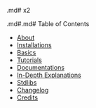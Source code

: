 .md# x2

.md#.md# Table of Contents
- [About](docs/about.md#about)
- [Installations](docs/installations.md#installations)
- [Basics](docs/basics.md#basics)
- [Tutorials](docs/tutorials/tutorials.md#tutorials)
- [Documentations](docs/ducmentations/ducmentations.md#x2-documentations)
- [In-Depth Explanations](docs/indepth/indepth.md#in-depth-explanations)
- [Stdlibs](docs/stdlibs/stdlibs.md#standard-libraries)
- [Changelog](docs/changelogs/x2.2.md#changelogs)
- [Credits](docs/credits.md#credits)